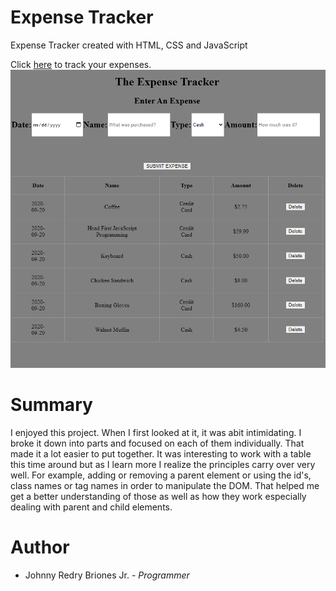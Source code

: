 # Expense Tracker

Expense Tracker created with HTML, CSS and JavaScript

Click [here](https://jbri91.github.io/expense_tracker/) to track your expenses.
![ExpenseTracker](image/expense_tracker.png)

# Summary
I enjoyed this project. When I first looked at it, it was abit intimidating. I broke it down into parts and focused on each of them individually. That made it a lot easier to put together. It was interesting to work with a table this time around but as I learn more I realize the principles carry over very well. For example, adding or removing a parent element or using the id's, class names or tag names in order to manipulate the DOM. That helped me get a better understanding of those as well as how they work especially dealing with parent and child elements. 






# Author
* Johnny Redry Briones Jr. - *Programmer*